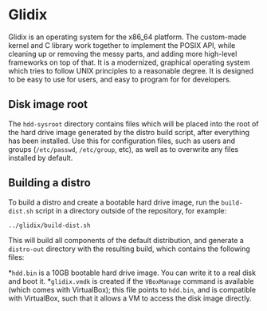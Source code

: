 # Glidix
Glidix is an operating system for the x86_64 platform. The custom-made kernel and C library work together to implement the POSIX API, while cleaning up or removing the messy parts, and adding more high-level frameworks on top of that. It is a modernized, graphical operating system which tries to follow UNIX principles to a reasonable degree. It is designed to be easy to use for users, and easy to program for for developers.


## Disk image root
The `hdd-sysroot` directory contains files which will be placed into the root of the hard drive image generated by the distro build script, after everything has been installed. Use this for configuration files, such as users and groups (`/etc/passwd`, `/etc/group`, etc), as well as to overwrite any files installed by default.

## Building a distro
To build a distro and create a bootable hard drive image, run the `build-dist.sh` script in a directory outside of the repository, for example:

``../glidix/build-dist.sh``

This will build all components of the default distribution, and generate a `distro-out` directory with the resulting build, which contains the following files:

*`hdd.bin` is a 10GB bootable hard drive image. You can write it to a real disk and boot it.
*`glidix.vmdk` is created if the `VBoxManage` command is available (which comes with VirtualBox); this file points to `hdd.bin`, and is compatible with VirtualBox, such that it allows a VM to access the disk image directly.